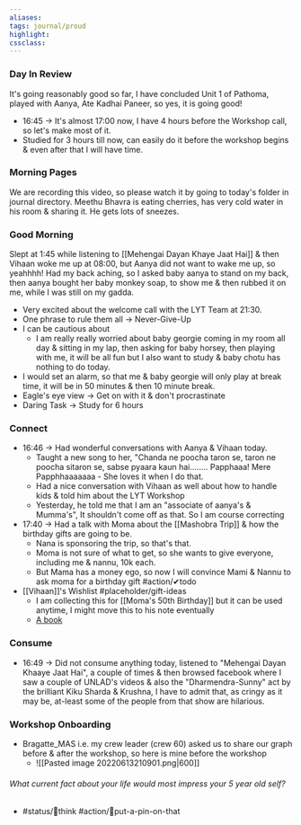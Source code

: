 ```yaml
---
aliases:  
tags: journal/proud 
highlight:  
cssclass:
---
```

### Day In Review
It's going reasonably good so far, I have concluded Unit 1 of Pathoma, played with Aanya, Ate Kadhai Paneer, so yes, it is going good!
- 16:45 → It's almost 17:00 now, I have 4 hours before the Workshop call, so let's make most of it.
- Studied for 3 hours till now, can easily do it before the workshop begins & even after that I will have time.
### Morning Pages
We are recording this video, so please watch it by going to today's folder in journal directory.
Meethu Bhavra is eating cherries, has very cold water in his room & sharing it. He gets lots of sneezes.
### Good Morning
Slept at 1:45 while listening to [[Mehengai Dayan Khaye Jaat Hai]] & then Vihaan woke me up at 08:00, but Aanya did not want to wake me up, so yeahhhh!
Had my back aching, so I asked baby aanya to stand on my back, then aanya bought her baby monkey soap, to show me & then rubbed it on me, while I was still on my gadda.
- Very excited about the welcome call with the LYT Team at 21:30.
- One phrase to rule them all → Never-Give-Up
- I can be cautious about
    - I am really really worried about baby georgie coming in my room all day & sitting in my lap, then asking for baby horsey, then playing with me, it will be all fun but I also want to study & baby chotu has nothing to do today.
- I would set an alarm, so that me & baby georgie will only play at break time, it will be in 50 minutes & then 10 minute break.
- Eagle's eye view → Get on with it & don't procrastinate
- Daring Task → Study for 6 hours

### Connect
- 16:46 → Had wonderful conversations with Aanya & Vihaan today.
    - Taught a new song to her, "Chanda ne poocha taron se, taron ne poocha sitaron se, sabse pyaara kaun hai........ Papphaaa! Mere Papphhaaaaaaa
          - She loves it when I do that.
    - Had a nice conversation with Vihaan as well about how to handle kids & told him about the LYT Workshop
    - Yesterday, he told me that I am an "associate of aanya's & Mumma's", It shouldn't come off as that. So I am course correcting 
- 17:40 → Had a talk with Moma about the [[Mashobra Trip]] & how the birthday gifts are going to be.
	- Nana is sponsoring the trip, so that's that.
	- Moma is not sure of what to get, so she wants to give everyone, including me & nannu, 10k each.
	- But Mama has a money ego, so now I will convince Mami & Nannu to ask moma for a birthday gift #action/✔todo  
- [[Vihaan]]'s Wishlist #placeholder/gift-ideas 
	- I am collecting this for [[Moma's 50th Birthday]] but it can be used anytime, I might move this to his note eventually
	- [A book](https://www.google.com/search?q=cat%20kidcomic%20club%20%233)
### Consume
- 16:49 → Did not consume anything today, listened to "Mehengai Dayan Khaaye Jaat Hai", a couple of times & then browsed facebook where I saw a couple of UNLAD's videos & also the "Dharmendra-Sunny" act by the brilliant Kiku Sharda & Krushna, I have to admit that, as cringy as it may be, at-least some of the people from that show are hilarious.

### Workshop Onboarding
- Bragatte_MAS i.e. my crew leader (crew 60) asked us to share our graph before & after the workshop, so here is mine before the workshop
	- ![[Pasted image 20220613210901.png|600]]

###### What current fact about your life would most impress your 5 year old self?
- #status/💭think #action/📌put-a-pin-on-that 